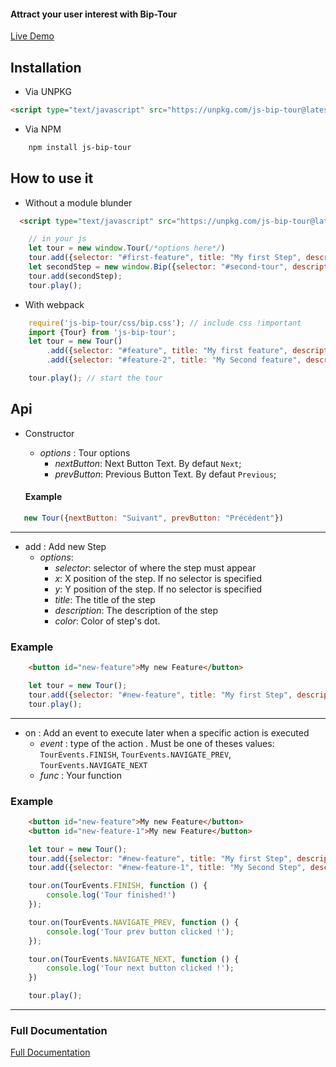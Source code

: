 #### Attract your user interest with Bip-Tour
[Live Demo](https://codepen.io/oza75/project/editor/ZgWOkv)

## Installation
- Via UNPKG
```html
<script type="text/javascript" src="https://unpkg.com/js-bip-tour@latest/dist/index.js"></script>
```
- Via NPM
```bash
    npm install js-bip-tour
```

## How to use it

- Without a module blunder
```html
  <script type="text/javascript" src="https://unpkg.com/js-bip-tour@latest/dist/index.js"></script>
```
```js
    // in your js
    let tour = new window.Tour(/*options here*/)
    tour.add({selector: "#first-feature", title: "My first Step", description: "Description of my first Step"});
    let secondStep = new window.Bip({selector: "#second-tour", description: "My second Step", title: "Second Step"});
    tour.add(secondStep);
    tour.play();
```

- With webpack
```js
    require('js-bip-tour/css/bip.css'); // include css !important
    import {Tour} from 'js-bip-tour';
    let tour = new Tour()
        .add({selector: "#feature", title: "My first feature", description: "Description of my feature"})
        .add({selector: "#feature-2", title: "My Second feature", description: "Description of my feature"});

    tour.play(); // start the tour
```


## Api
- Constructor
    - *options* : Tour options
        - *nextButton*: Next Button Text. By defaut `Next`;
        - *prevButton*: Previous Button Text. By defaut `Previous`;


   #### Example
```js
   new Tour({nextButton: "Suivant", prevButton: "Précédent"})
```
---
- add : Add new Step
   - *options*:
        - *selector*: selector of where the step must appear
        - *x*: X position of the step. If no selector is specified
        - *y*: Y position of the step. If no selector is specified
        - *title*: The title of the step
        - *description*: The description of the step
        - *color*: Color of step's dot.

 ### Example
```html
    <button id="new-feature">My new Feature</button>
```
```js
    let tour = new Tour();
    tour.add({selector: "#new-feature", title: "My first Step", description: "Description of my first step"});
    tour.play();
```
---
- on : Add an event to execute later when a specific action is executed
    - *event* : type of the action . Must be one of theses values: `TourEvents.FINISH`, `TourEvents.NAVIGATE_PREV`, `TourEvents.NAVIGATE_NEXT`
    - *func* : Your function
 ### Example
```html
    <button id="new-feature">My new Feature</button>
    <button id="new-feature-1">My new Feature</button>
```
```js
    let tour = new Tour();
    tour.add({selector: "#new-feature", title: "My first Step", description: "Description of my first step"});
    tour.add({selector: "#new-feature-1", title: "My Second Step", description: "Description of my Second step"});

    tour.on(TourEvents.FINISH, function () {
        console.log('Tour finished!')
    });

    tour.on(TourEvents.NAVIGATE_PREV, function () {
        console.log('Tour prev button clicked !');
    });

    tour.on(TourEvents.NAVIGATE_NEXT, function () {
        console.log('Tour next button clicked !');
    })

    tour.play();
```
---
### Full Documentation
[Full Documentation](docs/globals.md)
